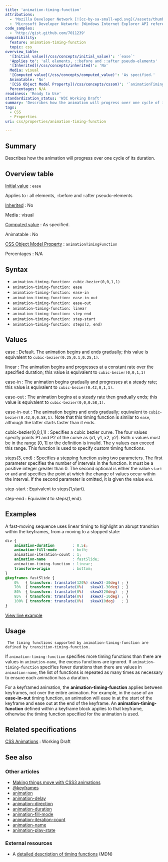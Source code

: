 ```yaml
---
title: 'animation-timing-function'
attributions:
  - 'Mozilla Developer Network [![cc-by-sa-small-wpd.svg](/assets/thumb/8/8c/cc-by-sa-small-wpd.svg/120px-cc-by-sa-small-wpd.svg.png)](http://creativecommons.org/licenses/by-sa/3.0/us/).'
  - 'Microsoft Developer Network: [Windows Internet Explorer API reference Article](http://msdn.microsoft.com/en-us/library/ie/hh828809%28v=vs.85%29.aspx)'
code_samples:
  - 'http://gist.github.com/7011239'
compatibility:
  feature: animation-timing-function
  topic: css
overview_table:
  '[Initial value](/css/concepts/initial_value)': '`ease`'
  'Applies to': 'all elements, ::before and ::after pseudo-elements'
  '[Inherited](/css/concepts/inherited)': 'No'
  Media: visual
  '[Computed value](/css/concepts/computed_value)': 'As specified.'
  Animatable: 'No'
  '[CSS Object Model Property](/css/concepts/cssom)': '`animationTimingFunction`'
  Percentages: N/A
readiness: 'Ready to Use'
standardization_status: 'W3C Working Draft'
summary: 'Describes how the animation will progress over one cycle of its duration.'
tags:
  - CSS
  - Properties
uri: css/properties/animation-timing-function

---
```

## Summary

Describes how the animation will progress over one cycle of its duration.

## Overview table

[Initial value](/css/concepts/initial_value)
:   `ease`

Applies to
:   all elements, ::before and ::after pseudo-elements

[Inherited](/css/concepts/inherited)
:   No

Media
:   visual

[Computed value](/css/concepts/computed_value)
:   As specified.

Animatable
:   No

[CSS Object Model Property](/css/concepts/cssom)
:   `animationTimingFunction`

Percentages
:   N/A

## Syntax

-   `animation-timing-function: cubic-bezier(0,0,1,1)`
-   `animation-timing-function: ease`
-   `animation-timing-function: ease-in`
-   `animation-timing-function: ease-in-out`
-   `animation-timing-function: ease-out`
-   `animation-timing-function: linear`
-   `animation-timing-function: step-end`
-   `animation-timing-function: step-start`
-   `animation-timing-function: steps(3, end)`

## Values

ease
:   Default. The animation begins and ends gradually; this value is equivalent to `cubic-bezier(0.25,0.1,0.25,1)`.

linear
:   The animation begins and progresses at a constant rate over the specified duration; this value is equivalent to `cubic-bezier(0,0,1,1)`

ease-in
:   The animation begins gradually and progresses at a steady rate; this value is equivalent to `cubic-bezier(0.42,0,1,1)`.

ease-out
:   The animation begins at a steady rate then gradually ends; this value is equivalent to `cubic-bezier(0,0,0.58,1)`.

ease-in-out
:   The animation begins and ends gradually; equivalent to `cubic-bezier(0.42,0,0.58,1)`. Note that this timing function is similar to `ease`, although the latter starts faster than it ends.

cubic-bezier(0,0,1,1)
:   Specifies a cubic bezier curve. The four values specify points P1 and P2 of the curve as (x1, y1, x2, y2). Both x values must be in the range [0, 1] or the definition is invalid. The y values can exceed this range. This function is used to specify custom timing functions.

steps(3, end)
:   Specifies a stepping function using two parameters. The first parameter specifies the number of intervals in the function. It must be a positive integer greater than 0. The second optional is either the value `start` or `end` and specifies the point at which the change of values occur within the interval. If the second parameter is omitted, it is given the value `end`.

step-start
:   Equivalent to steps(1,start).

step-end
:   Equivalent to steps(1,end).

## Examples

A fast-moving sequence uses linear timing to highlight an abrupt transition within the keyframes, from a moving to a stopped state:

``` css
div {
    animation-duration        : 0.5s;
    animation-fill-mode       : both;
    animation-iteration-count : 1;
    animation-name            : fastSlide;
    animation-timing-function : linear;
    transform-origin          : bottom;
}
@keyframes fastSlide {
    0%   { transform: translate(120%) skewX(-30deg) ; }
    70%  { transform: translate(0%)   skewX(-30deg) ; }
    80%  { transform: translate(0%)   skewX(20deg)  ; }
    95%  { transform: translate(0%)   skewX(-10deg) ; }
    100% { transform: translate(0%)   skewX(0deg)   ; }
}
```

[View live example](http://code.webplatform.org/gist/7011239)

## Usage

     The timing functions supported by animation-timing-function are defined by transition-timing-function.

If `animation-timing-function` specifies more timing functions than there are values in `animation-name`, the excess functions are ignored. If `animation-timing-function` specifies fewer durations than there are values in `animation-name`, the list of functions is repeated as many times as necessary to ensure each animation has a duration.

For a keyframed animation, the **animation-timing-function** applies between keyframes, not over the entire animation. For example, in the case of an **ease-in-out** timing function, an animation will ease in at the start of the keyframe and ease out at the end of the keyframe. An **animation-timing-function** defined within a keyframe block applies to that keyframe, otherwise the timing function specified for the animation is used.

## Related specifications

[CSS Animations](http://www.w3.org/TR/css3-animations/)
:   Working Draft

## See also

### Other articles

-   [Making things move with CSS3 animations](/tutorials/css_animations)
-   [@keyframes](/css/atrules/@keyframes)
-   [animation](/css/properties/animation)
-   [animation-delay](/css/properties/animation-delay)
-   [animation-direction](/css/properties/animation-direction)
-   [animation-duration](/css/properties/animation-duration)
-   [animation-fill-mode](/css/properties/animation-fill-mode)
-   [animation-iteration-count](/css/properties/animation-iteration-count)
-   [animation-name](/css/properties/animation-name)
-   [animation-play-state](/css/properties/animation-play-state)

### External resources

-   A [detailed description of timing functions](https://developer.mozilla.org/en-US/docs/Web/CSS/timing-function) (MDN)
